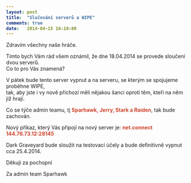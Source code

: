 ```yaml
---
layout: post
title:  "Slučování serverů a WIPE"
comments: true
date:   2014-04-15 16:10:00
---
```


<section>
  <style type="text/css" scoped>
    span {
      color: #ce422b;
      font-weight: bold
    }
  </style>

Zdravím všechny naše hráče.  

Tímto bych Vám rád všem oznámil, že dne 18.04.2014 se provede sloučení dvou serverů.  
Co to pro Vás znamená?  

V pátek bude tento server vypnut a na serveru, se kterým se spojujeme proběhne WIPE,  
tak, aby jste i vy nově příchozí měli nějakou šanci oproti těm, kteří na něm již hrají.  

Co se týče admin teamu, tj <span>Sparhawk, Jerry, Stark a Raiden</span>, tak bude zachován.  

Nový příkaz, který Vás připojí na nový server je: <span>net.connect 144.76.73.12:28145</span>  

Dark Graveyard bude sloužit na testovací účely a bude definitivně vypnut cca 25.4.2014.  

Děkuji za pochopní  

Za admin team Sparhawk
</section>
